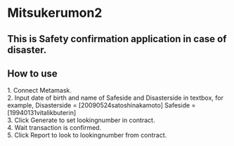 # Mitsukerumon2
<h2>This is Safety confirmation application in case of disaster.</h2>

<h2>How to use</h2>
1. Connect Metamask. <br>
2. Input date of birth and name of Safeside and Disasterside in textbox, for example, Disasterside = [20090524satoshinakamoto] Safeside = [19940131vitalikbuterin]<br>
3. Click Generate to set lookingnumber in contract. <br>
4. Wait transaction is confirmed. <br>
5. Click Report to look to lookingnumber from contract.<br>
